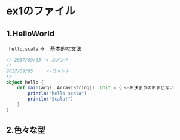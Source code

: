 # ex1のファイル  
## 1.HelloWorld  
``` hello.scala``` ->　基本的な文法  
``` hello.scala
// 2017/09/05　<-コメント
/*
2017/09/05　　　<-コメント
*/
object hello {
	def main(args: Array[String]): Unit = { <-お決まりのおまじない
		println("hello scala")
		println("Scala!")
	}
}
```
## 2.色々な型  
